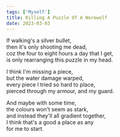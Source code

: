 ```yaml
---
tags: ['Myself']
title: Killing A Puzzle Of A Werewolf
date: 2023-03-03
---
```


If walking's a silver bullet,  
then it's only shooting me dead,  
coz the four to eight hours a day that I get,  
is only rearranging this puzzle in my head.

I think I'm missing a piece,  
but the water damage warped,  
every piece I tried so hard to place,  
pierced through my armour, and my guard.

And maybe with some time,  
the colours won't seem as stark,  
and instead they'll all gradient together,  
I think that's a good a place as any  
for me to start.  
